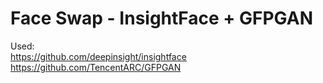 # Face Swap - InsightFace + GFPGAN

Used:  
https://github.com/deepinsight/insightface  
https://github.com/TencentARC/GFPGAN  
